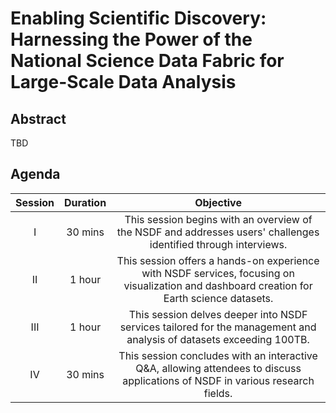 # Enabling Scientific Discovery: Harnessing the Power of the National Science Data Fabric for Large-Scale Data Analysis 

## Abstract 

TBD

## Agenda

| **Session** | **Duration** |                                                                **Objective**                                                               |
|:-----------:|:------------:|:------------------------------------------------------------------------------------------------------------------------------------------:|
|      I      |    30 mins   |               This session begins with an overview of the NSDF and addresses users' challenges identified through interviews.              |
|      II     |    1 hour    | This session offers a hands-on experience with NSDF services, focusing on visualization and dashboard creation for Earth science datasets. |
|     III     |    1 hour    |             This session delves deeper into NSDF services tailored for the management and analysis of datasets exceeding 100TB.            |
|      IV     |    30 mins   |       This session concludes with an interactive Q&A, allowing attendees to discuss applications of NSDF in various research fields.       |